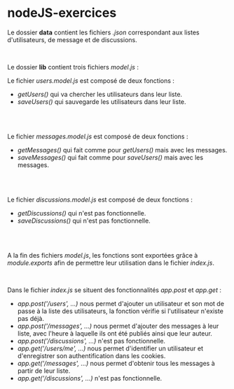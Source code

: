 # nodeJS-exercices

Le dossier __data__ contient les fichiers _.json_ correspondant aux listes d'utilisateurs, de message et de discussions.
<br>

</br>

Le dossier __lib__ contient trois fichiers _model.js_ :

Le fichier _users.model.js_ est composé de deux fonctions :
- _getUsers()_ qui va chercher les utilisateurs dans leur liste.
- _saveUsers()_ qui sauvegarde les utilisateurs dans leur liste.
<br>

</br>

Le fichier _messages.model.js_ est composé de deux fonctions :
- _getMessages()_ qui fait comme pour _getUsers()_ mais avec les messages.
- _saveMessages()_ qui fait comme pour _saveUsers()_ mais avec les messages.
<br>

</br>

Le fichier _discussions.model.js_ est composé de deux fonctions :
- _getDiscussions()_ qui n'est pas fonctionnelle.
- _saveDiscussions()_ qui n'est pas fonctionnelle.
<br>

</br>

A la fin des fichiers _model.js_, les fonctions sont exportées grâce à _module.exports_ afin de permettre leur utilisation dans le fichier _index.js_.
<br>

</br>

Dans le fichier _index.js_ se situent des fonctionnalités _app.post_ et _app.get_ :
- _app.post('/users', ...)_ nous permet d'ajouter un utilisateur et son mot de passe à la liste des utilisateurs, la fonction vérifie si l'utilisateur n'existe pas déjà.
- _app.post('/messages', ...)_ nous permet d'ajouter des messages à leur liste, avec l'heure à laquelle ils ont été publiés ainsi que leur auteur.
- _app.post('/discussions', ...)_ n'est pas fonctionnelle.
- _app.get('/users/me', ...)_ nous permet d'identifier un utilisateur et d'enregistrer son authentification dans les cookies.
- _app.get('/messages', ...)_ nous permet d'obtenir tous les messages à partir de leur liste.
- _app.get('/discussions', ...)_ n'est pas fonctionnelle.
